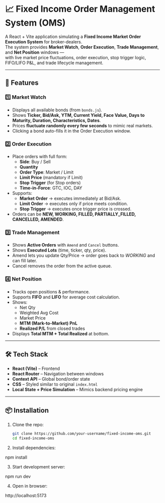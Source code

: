 # 📈 Fixed Income Order Management System (OMS)

A React + Vite application simulating a **Fixed Income Market Order Execution System** for broker-dealers.  
The system provides **Market Watch**, **Order Execution**, **Trade Management**, and **Net Position** windows —  
with live market price fluctuations, order execution, stop trigger logic, FIFO/LIFO P&L, and trade lifecycle management.

---

## 🚀 Features

### 1️⃣ Market Watch
- Displays all available bonds (from `bonds.js`).
- Shows **Ticker, Bid/Ask, YTM, Current Yield, Face Value, Days to Maturity, Duration, Characteristics, Dates**.
- Prices **fluctuate randomly every few seconds** to mimic real markets.
- Clicking a bond auto-fills it in the Order Execution window.

### 2️⃣ Order Execution
- Place orders with full form:
  - **Side**: Buy / Sell
  - **Quantity**
  - **Order Type**: Market / Limit
  - **Limit Price** (mandatory if Limit)
  - **Stop Trigger** (for Stop orders)
  - **Time-in-Force**: GTC, IOC, DAY
- Supports:
  - **Market Order** → executes immediately at Bid/Ask.
  - **Limit Order** → executes only if price meets condition.
  - **Stop Trigger** → executes once trigger price is crossed.
- Orders can be **NEW, WORKING, FILLED, PARTIALLY_FILLED, CANCELLED, AMENDED**.

### 3️⃣ Trade Management
- Shows **Active Orders** with `Amend` and `Cancel` buttons.
- Shows **Executed Lots** (time, ticker, qty, price).
- Amend lets you update Qty/Price → order goes back to *WORKING* and can fill later.
- Cancel removes the order from the active queue.

### 4️⃣ Net Position
- Tracks open positions & performance.
- Supports **FIFO** and **LIFO** for average cost calculation.
- Shows:
  - Net Qty
  - Weighted Avg Cost
  - Market Price
  - **MTM (Mark-to-Market) PnL**
  - **Realized P/L** from closed trades
- Displays **Total MTM + Total Realized** at bottom.

---

## 🛠️ Tech Stack

- **React (Vite)** – Frontend
- **React Router** – Navigation between windows
- **Context API** – Global bond/order state
- **CSS** – Styled similar to original `index.html`
- **Local State + Price Simulation** – Mimics backend pricing engine

---

## 📦 Installation

1. Clone the repo:
   ```bash
   git clone https://github.com/your-username/fixed-income-oms.git
   cd fixed-income-oms
2. Install dependencies:

npm install


3. Start development server:

npm run dev


4. Open in browser:

http://localhost:5173
